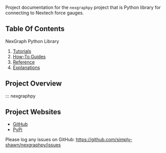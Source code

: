 Project documentation for the `nexgraphpy` project that is 
Python library for connecting to Nextech force gauges.

## Table Of Contents

NexGraph Python Library

1. [Tutorials](tutorials.md)
2. [How-To Guides](how-to-guides.md)
3. [Reference](reference.md)
4. [Explanations](explanations.md)

## Project Overview

::: nexgraphpy

## Project Websites

- [GitHub](https://github.com/simply-shawn/nexgraphpy)
- [PyPi](https://pypi.org/project/nexgraphpy/)

Please log any issues on GitHub: <https://github.com/simply-shawn/nexgraphpy/issues>